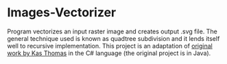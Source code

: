 # Images-Vectorizer
Program vectorizes an input raster image and creates output .svg file. The general technique used is known as quadtree subdivision and it lends itself well to recursive implementation. 
This project is an adaptation of [original work by Kas Thomas](http://asserttrue.blogspot.com/2010/01/fast-conversion-of-bitmaps-to-svg.html) in the C# language (the original project is in Java).
